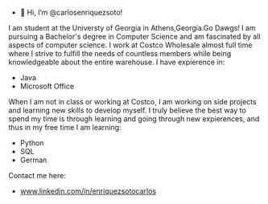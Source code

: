- 👋 Hi, I’m @carlosenriquezsoto!

I am student at the Universty of Georgia in Athens,Georgia.Go Dawgs! I am pursuing a Bachelor's degree in Computer Science and am fascinated by all aspects of computer science. I work at Costco Wholesale almost full time where I strive to fulfill the needs of countless members while being knowledgeable about the entire warehouse. I have expierence in:

- Java
- Microsoft Office

When I am not in class or working at Costco, I am working on side projects and learning new skills to develop myself. I truly believe the best way to spend my time is through learning and going through new expierences, and thus in my free time I am learning:

- Python
- SQL 
- German

Contact me here:
- www.linkedin.com/in/enriquezsotocarlos
<!---
carlosenriquezsoto/carlosenriquezsoto is a ✨ special ✨ repository because its `README.md` (this file) appears on your GitHub profile.
You can click the Preview link to take a look at your changes.
--->
